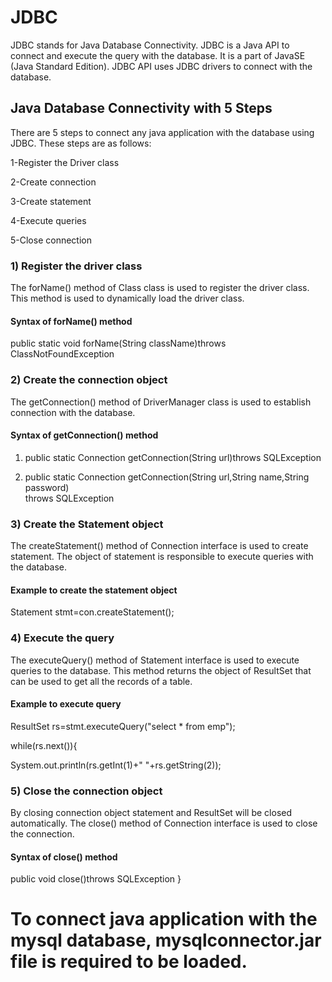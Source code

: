 # JDBC
JDBC stands for Java Database Connectivity. JDBC is a Java API to connect and execute the query with the database. It is a part of JavaSE (Java Standard Edition). JDBC API uses JDBC drivers to connect with the database.
## Java Database Connectivity with 5 Steps
There are 5 steps to connect any java application with the database using JDBC. These steps are as follows:

1-Register the Driver class

2-Create connection

3-Create statement

4-Execute queries

5-Close connection

### 1) Register the driver class
The forName() method of Class class is used to register the driver class. This method is used to dynamically load the driver class.

#### Syntax of forName() method

public static void forName(String className)throws ClassNotFoundException

### 2) Create the connection object

The getConnection() method of DriverManager class is used to establish connection with the database.

#### Syntax of getConnection() method

1) public static Connection getConnection(String url)throws SQLException
  
3) public static Connection getConnection(String url,String name,String password)  
throws SQLException

### 3) Create the Statement object

The createStatement() method of Connection interface is used to create statement. The object of statement is responsible to execute queries with the database.

#### Example to create the statement object

Statement stmt=con.createStatement();  

### 4) Execute the query

The executeQuery() method of Statement interface is used to execute queries to the database. This method returns the object of ResultSet that can be used to get all the records of a table.

#### Example to execute query

ResultSet rs=stmt.executeQuery("select * from emp");  
  
while(rs.next()){  

System.out.println(rs.getInt(1)+" "+rs.getString(2));  

### 5) Close the connection object

By closing connection object statement and ResultSet will be closed automatically. The close() method of Connection interface is used to close the connection.

#### Syntax of close() method

public void close()throws SQLException
} 

# To connect java application with the mysql database, mysqlconnector.jar file is required to be loaded.
